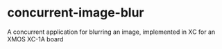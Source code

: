 concurrent-image-blur
=====================

A concurrent application for blurring an image, implemented in XC for an XMOS XC-1A board